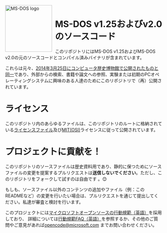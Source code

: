 <img width="150" height="150" align="left" style="float: left; margin: 0 10px 0 0;" alt="MS-DOS logo" src="https://github.com/Microsoft/MS-DOS/blob/master/msdos-logo.png">   

# MS-DOS v1.25およびv2.0のソースコード
このリポジトリにはMS-DOS v1.25およびMS-DOS v2.0の元のソースコードとコンパイル済みバイナリが含まれています。

これらは元々、[2014年3月25日にコンピュータ歴史博物館で公開されたものと同一](http://www.computerhistory.org/atchm/microsoft-ms-dos-early-source-code/)であり、外部からの検索、書籍や論文への参照、実験または初期のPCオペレーティングシステムに興味のある人達のためにこのリポジトリで（再）公開されています。 

# ライセンス
このリポジトリ内のあらゆるファイルは、このリポジトリのルートに格納されている[ライセンスファイル](https://github.com/Microsoft/MS-DOS/blob/master/LICENSE.md)及び[MIT(OSI)](https://en.wikipedia.org/wiki/MIT_License)ライセンスに従って公開されています。

# プロジェクトに貢献を！
このリポジトリのソースファイルは歴史資料用であり、静的に保つためにソースファイルの変更を提案するプルリクエストは**送信しないでください**。ただし、このリポジトリをフォークして試すのは自由です 。😊

もしも、ソースファイル以外のコンテンツの追加やファイル（例：このREADMEなど）の変更を行いたい場合は、プルリクエストを通じて提出してください。私達が審査と検討を行います。

このプロジェクトには[マイクロソフトオープンソースの行動規範（英語）](https://opensource.microsoft.com/codeofconduct/)を採用しており、 詳細については[行動規範FAQ（英語）](https://opensource.microsoft.com/codeofconduct/faq/)を参照するか、その他のご質問やご意見があれば[opencode@microsoft.com](mailto:opencode@microsoft.com) までお問い合わせください。

